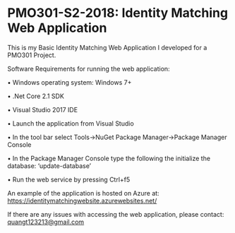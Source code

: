 # PMO301-S2-2018: Identity Matching Web Application

This is my Basic Identity Matching Web Application I developed for a PMO301 Project.

Software Requirements for running the web application:

•	Windows operating system: Windows 7+

•	.Net Core 2.1 SDK

•	Visual Studio 2017 IDE 

•	Launch the application from Visual Studio

•	In the tool bar select Tools->NuGet Package Manager->Package Manager Console

•	In the Package Manager Console type the following the initialize the database: ‘update-database’

•	Run the web service by pressing Ctrl+f5

An example of the application is hosted on Azure at: https://identitymatchingwebsite.azurewebsites.net/ 


If there are any issues with accessing the web application, please contact: quangt123213@gmail.com
